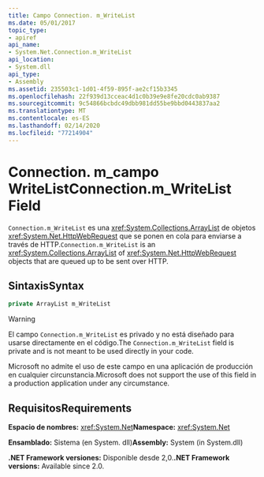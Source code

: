 ```yaml
---
title: Campo Connection. m_WriteList
ms.date: 05/01/2017
topic_type:
- apiref
api_name:
- System.Net.Connection.m_WriteList
api_location:
- System.dll
api_type:
- Assembly
ms.assetid: 235503c1-1d01-4f59-895f-ae2cf15b3345
ms.openlocfilehash: 22f939d13cceac4d1c0b39e9e8fe20cdc0ab9387
ms.sourcegitcommit: 9c54866bcbdc49dbb981dd55be9bbd0443837aa2
ms.translationtype: MT
ms.contentlocale: es-ES
ms.lasthandoff: 02/14/2020
ms.locfileid: "77214904"
---
```

# <a name="connectionm_writelist-field"></a><span data-ttu-id="e7d43-102">Connection. m\_campo WriteList</span><span class="sxs-lookup"><span data-stu-id="e7d43-102">Connection.m\_WriteList Field</span></span>

<span data-ttu-id="e7d43-103">`Connection.m_WriteList` es una <xref:System.Collections.ArrayList> de objetos <xref:System.Net.HttpWebRequest> que se ponen en cola para enviarse a través de HTTP.</span><span class="sxs-lookup"><span data-stu-id="e7d43-103">`Connection.m_WriteList` is an <xref:System.Collections.ArrayList> of <xref:System.Net.HttpWebRequest> objects that are queued up to be sent over HTTP.</span></span>

## <a name="syntax"></a><span data-ttu-id="e7d43-104">Sintaxis</span><span class="sxs-lookup"><span data-stu-id="e7d43-104">Syntax</span></span>
  
```csharp  
private ArrayList m_WriteList
```

> [!WARNING]
> <span data-ttu-id="e7d43-105">El campo `Connection.m_WriteList` es privado y no está diseñado para usarse directamente en el código.</span><span class="sxs-lookup"><span data-stu-id="e7d43-105">The `Connection.m_WriteList` field is private and is not meant to be used directly in your code.</span></span>
> 
> <span data-ttu-id="e7d43-106">Microsoft no admite el uso de este campo en una aplicación de producción en cualquier circunstancia.</span><span class="sxs-lookup"><span data-stu-id="e7d43-106">Microsoft does not support the use of this field in a production application under any circumstance.</span></span>

## <a name="requirements"></a><span data-ttu-id="e7d43-107">Requisitos</span><span class="sxs-lookup"><span data-stu-id="e7d43-107">Requirements</span></span>

<span data-ttu-id="e7d43-108">**Espacio de nombres:** <xref:System.Net></span><span class="sxs-lookup"><span data-stu-id="e7d43-108">**Namespace:** <xref:System.Net></span></span>

<span data-ttu-id="e7d43-109">**Ensamblado:** Sistema (en System. dll)</span><span class="sxs-lookup"><span data-stu-id="e7d43-109">**Assembly:** System (in System.dll)</span></span>

<span data-ttu-id="e7d43-110">**.NET Framework versiones:** Disponible desde 2,0.</span><span class="sxs-lookup"><span data-stu-id="e7d43-110">**.NET Framework versions:** Available since 2.0.</span></span>
